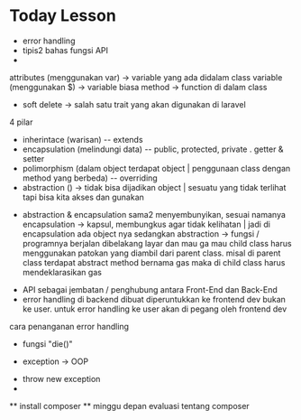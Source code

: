 
# Today Lesson
- error handling
- tipis2 bahas fungsi API
- 

attributes (menggunakan var) -> variable yang ada didalam class
variable (menggunakan $) -> variable biasa
method -> function di dalam class

- soft delete -> salah satu trait yang akan digunakan di laravel

4 pilar
- inherintace (warisan) -- extends
- encapsulation (melindungi data) -- public, protected, private . getter & setter
- polimorphism (dalam object terdapat object | penggunaan class dengan method yang berbeda) -- overriding
- abstraction () -> tidak bisa dijadikan object | sesuatu yang tidak terlihat tapi bisa kita akses dan gunakan

* abstraction & encapsulation sama2 menyembunyikan,
    sesuai namanya encapsulation -> kapsul, membungkus agar tidak kelihatan | jadi di encapsulation ada object nya
    sedangkan abstraction -> fungsi / programnya berjalan dibelakang layar dan mau ga mau child class harus menggunakan patokan yang diambil dari parent class. misal di parent class terdapat abstract method bernama gas maka di child class harus mendeklarasikan gas

- API sebagai jembatan / penghubung antara Front-End dan Back-End
- error handling di backend dibuat diperuntukkan ke frontend dev bukan ke user. untuk error handling ke user akan di pegang oleh frontend dev

cara penanganan error handling
- fungsi "die()"
* exception -> OOP


- throw new exception
- 


** install composer
** minggu depan evaluasi tentang composer